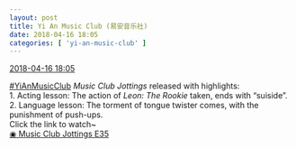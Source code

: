 ```yaml
---
layout: post
title: Yi An Music Club (易安音乐社)
date: 2018-04-16 18:05
categories: [ 'yi-an-music-club' ]
---
```


<div class="weibo-info">
  <a href="https://weibo.com/6094546964/GcneYpa7Y">2018-04-16 18:05</a>
</div>

[#YiAnMusicClub](https://weibo.com/p/100808beae2e3e05b17b64f63ebedca39f19b2/super_index) *Music Club Jottings* released with highlights:  
1\. Acting lesson: The action of *Leon: The Rookie* taken, ends with “suiside”.  
2\. Language lesson: The torment of tongue twister comes, with the punishment of push-ups.  
Click the link to watch~  
[◉ Music Club Jottings E35](https://www.bilibili.com/video/av22169466)
